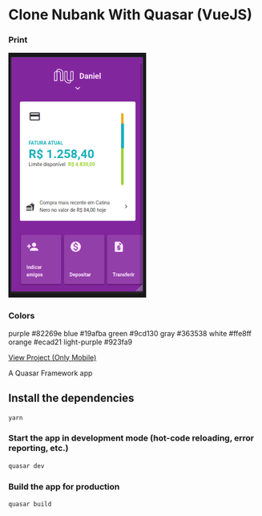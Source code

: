 # Clone Nubank With Quasar (VueJS)

### Print
![](https://raw.githubusercontent.com/danieldeandradelopes/quasar-clone-nubank/main/prints/nubank.png)

### Colors
purple #82269e
blue #19afba
green #9cd130
gray #363538
white #ffe8ff
orange #ecad21
light-purple #923fa9

[View Project (Only Mobile)](https://devtodev-nubank.web.app/#/)

A Quasar Framework app

## Install the dependencies
```bash
yarn
```

### Start the app in development mode (hot-code reloading, error reporting, etc.)
```bash
quasar dev
```


### Build the app for production
```bash
quasar build
```
